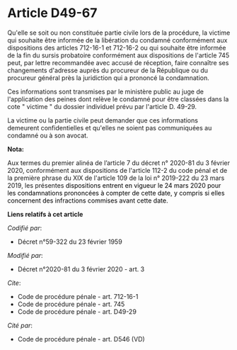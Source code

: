 # Article D49-67

Qu'elle se soit ou non constituée partie civile lors de la procédure, la victime qui souhaite être informée de la libération
du condamné conformément aux dispositions des articles 712-16-1 et 712-16-2 ou qui souhaite être informée de la fin du sursis
probatoire conformément aux dispositions de l'article 745 peut, par lettre recommandée avec accusé de réception, faire
connaître ses changements d'adresse auprès du procureur de la République ou du procureur général près la juridiction qui a
prononcé la condamnation.

Ces informations sont transmises par le ministère public au juge de l'application des peines dont relève le condamné pour
être classées dans la cote " victime " du dossier individuel prévu par l'article D. 49-29.

La victime ou la partie civile peut demander que ces informations demeurent confidentielles et qu'elles ne soient pas
communiquées au condamné ou à son avocat.

**Nota:**

Aux termes du premier alinéa de l’article 7 du décret n° 2020-81 du 3 février 2020, conformément aux dispositions de
l'article 112-2 du code pénal et de la première phrase du XIX de l'article 109 de la loi n° 2019-222 du 23 mars 2019, les
présentes 
  <font color="black">dispositions entrent en vigueur le 24 mars 2020 pour les condamnations prononcées à compter de cette
date, y compris si elles concernent des infractions commises avant cette date.</font>

**Liens relatifs à cet article**

_Codifié par_:

  - Décret n°59-322 du 23 février 1959

_Modifié par_:

  - Décret n°2020-81 du 3 février 2020 - art. 3

_Cite_:

  - Code de procédure pénale - art. 712-16-1
  - Code de procédure pénale - art. 745
  - Code de procédure pénale - art. D49-29

_Cité par_:

  - Code de procédure pénale - art. D546 (VD)
